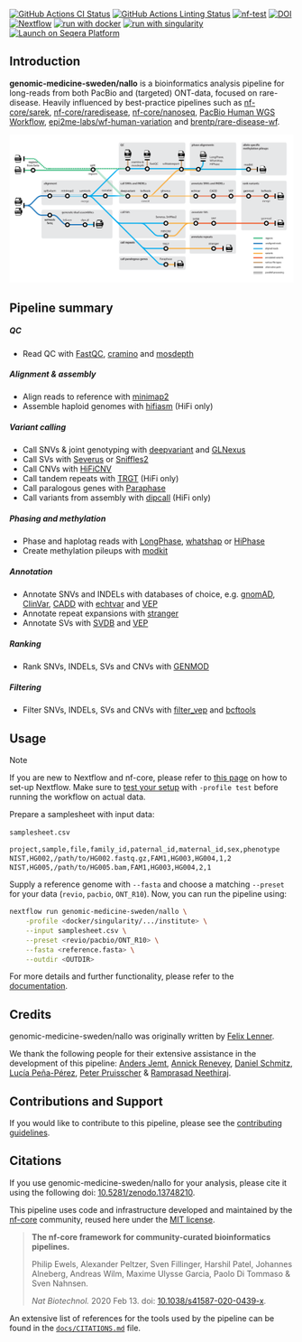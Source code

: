 [![GitHub Actions CI Status](https://github.com/genomic-medicine-sweden/nallo/actions/workflows/ci.yml/badge.svg)](https://github.com/genomic-medicine-sweden/nallo/actions/workflows/ci.yml)
[![GitHub Actions Linting Status](https://github.com/genomic-medicine-sweden/nallo/actions/workflows/linting.yml/badge.svg)](https://github.com/genomic-medicine-sweden/nallo/actions/workflows/linting.yml)
[![nf-test](https://img.shields.io/badge/unit_tests-nf--test-337ab7.svg)](https://www.nf-test.com)
[![DOI](https://zenodo.org/badge/DOI/10.5281/zenodo.13748210.svg)](https://doi.org/10.5281/zenodo.13748210)
[![Nextflow](https://img.shields.io/badge/nextflow%20DSL2-%E2%89%A524.04.2-23aa62.svg)](https://www.nextflow.io/)
[![run with docker](https://img.shields.io/badge/run%20with-docker-0db7ed?labelColor=000000&logo=docker)](https://www.docker.com/)
[![run with singularity](https://img.shields.io/badge/run%20with-singularity-1d355c.svg?labelColor=000000)](https://sylabs.io/docs/)
[![Launch on Seqera Platform](https://img.shields.io/badge/Launch%20%F0%9F%9A%80-Seqera%20Platform-%234256e7)](https://cloud.seqera.io/launch?pipeline=https://github.com/genomic-medicine-sweden/nallo)

## Introduction

**genomic-medicine-sweden/nallo** is a bioinformatics analysis pipeline for long-reads from both PacBio and (targeted) ONT-data, focused on rare-disease. Heavily influenced by best-practice pipelines such as [nf-core/sarek](https://nf-co.re/sarek), [nf-core/raredisease](https://nf-co.re/raredisease), [nf-core/nanoseq](https://github.com/nf-core/nanoseq), [PacBio Human WGS Workflow](https://github.com/PacificBiosciences/pb-human-wgs-workflow-snakemake), [epi2me-labs/wf-human-variation](https://github.com/epi2me-labs/wf-human-variation) and [brentp/rare-disease-wf](https://github.com/brentp/rare-disease-wf).

<picture align="center">
    <img alt="genomic-medicine-sweden/nallo workflow" src="docs/images/nallo_metromap.png">
  </picture>

## Pipeline summary

##### QC

- Read QC with [FastQC](http://www.bioinformatics.babraham.ac.uk/projects/fastqc/), [cramino](https://github.com/wdecoster/cramino) and [mosdepth](https://github.com/brentp/mosdepth)

##### Alignment & assembly

- Align reads to reference with [minimap2](https://github.com/lh3/minimap2)
- Assemble haploid genomes with [hifiasm](https://github.com/chhylp123/hifiasm) (HiFi only)

##### Variant calling

- Call SNVs & joint genotyping with [deepvariant](https://github.com/google/deepvariant) and [GLNexus](https://github.com/dnanexus-rnd/GLnexus)
- Call SVs with [Severus](https://github.com/KolmogorovLab/Severus) or [Sniffles2](https://github.com/fritzsedlazeck/Sniffles)
- Call CNVs with [HiFiCNV](https://github.com/PacificBiosciences/HiFiCNV)
- Call tandem repeats with [TRGT](https://github.com/PacificBiosciences/trgt/tree/main) (HiFi only)
- Call paralogous genes with [Paraphase](https://github.com/PacificBiosciences/paraphase)
- Call variants from assembly with [dipcall](https://github.com/lh3/dipcall) (HiFi only)

##### Phasing and methylation

- Phase and haplotag reads with [LongPhase](https://github.com/twolinin/longphase), [whatshap](https://github.com/whatshap/whatshap) or [HiPhase](https://github.com/PacificBiosciences/HiPhase)
- Create methylation pileups with [modkit](https://github.com/nanoporetech/modkit)

##### Annotation

- Annotate SNVs and INDELs with databases of choice, e.g. [gnomAD](https://gnomad.broadinstitute.org), [ClinVar](https://www.ncbi.nlm.nih.gov/clinvar/), [CADD](https://cadd.gs.washington.edu) with [echtvar](https://github.com/brentp/echtvar) and [VEP](https://github.com/Ensembl/ensembl-vep)
- Annotate repeat expansions with [stranger](https://github.com/Clinical-Genomics/stranger)
- Annotate SVs with [SVDB](https://github.com/J35P312/SVDB) and [VEP](https://github.com/Ensembl/ensembl-vep)

##### Ranking

- Rank SNVs, INDELs, SVs and CNVs with [GENMOD](https://github.com/Clinical-Genomics/genmod)

##### Filtering

- Filter SNVs, INDELs, SVs and CNVs with [filter_vep](https://www.ensembl.org/vep) and [bcftools](https://samtools.github.io/bcftools/bcftools.html)

## Usage

> [!NOTE]
> If you are new to Nextflow and nf-core, please refer to [this page](https://nf-co.re/docs/usage/installation) on how to set-up Nextflow. Make sure to [test your setup](https://nf-co.re/docs/usage/introduction#how-to-run-a-pipeline) with `-profile test` before running the workflow on actual data.

Prepare a samplesheet with input data:

`samplesheet.csv`

```
project,sample,file,family_id,paternal_id,maternal_id,sex,phenotype
NIST,HG002,/path/to/HG002.fastq.gz,FAM1,HG003,HG004,1,2
NIST,HG005,/path/to/HG005.bam,FAM1,HG003,HG004,2,1
```

Supply a reference genome with `--fasta` and choose a matching `--preset` for your data (`revio`, `pacbio`, `ONT_R10`). Now, you can run the pipeline using:

```bash
nextflow run genomic-medicine-sweden/nallo \
    -profile <docker/singularity/.../institute> \
    --input samplesheet.csv \
    --preset <revio/pacbio/ONT_R10> \
    --fasta <reference.fasta> \
    --outdir <OUTDIR>
```

For more details and further functionality, please refer to the [documentation](http://genomic-medicine-sweden.github.io/nallo/).

## Credits

genomic-medicine-sweden/nallo was originally written by [Felix Lenner](https://github.com/fellen31).

We thank the following people for their extensive assistance in the development of this pipeline: [Anders Jemt](https://github.com/jemten), [Annick Renevey](https://github.com/rannick), [Daniel Schmitz](https://github.com/Schmytzi), [Lucía Peña-Pérez](https://github.com/Lucpen), [Peter Pruisscher](https://github.com/peterpru) & [Ramprasad Neethiraj](https://github.com/ramprasadn). 

## Contributions and Support

If you would like to contribute to this pipeline, please see the [contributing guidelines](.github/CONTRIBUTING.md).

## Citations

If you use genomic-medicine-sweden/nallo for your analysis, please cite it using the following doi: [10.5281/zenodo.13748210](https://doi.org/10.5281/zenodo.13748210).

This pipeline uses code and infrastructure developed and maintained by the [nf-core](https://nf-co.re) community, reused here under the [MIT license](https://github.com/nf-core/tools/blob/main/LICENSE).

> **The nf-core framework for community-curated bioinformatics pipelines.**
>
> Philip Ewels, Alexander Peltzer, Sven Fillinger, Harshil Patel, Johannes Alneberg, Andreas Wilm, Maxime Ulysse Garcia, Paolo Di Tommaso & Sven Nahnsen.
>
> _Nat Biotechnol._ 2020 Feb 13. doi: [10.1038/s41587-020-0439-x](https://dx.doi.org/10.1038/s41587-020-0439-x).

An extensive list of references for the tools used by the pipeline can be found in the [`docs/CITATIONS.md`](docs/CITATIONS.md) file.
